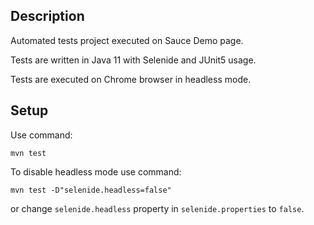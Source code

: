 ## Description ##

Automated tests project executed on Sauce Demo page.

Tests are written in Java 11 with Selenide and JUnit5 usage.

Tests are executed on Chrome browser in headless mode.

## Setup ##

Use command:

```
mvn test
```

To disable headless mode use command:

```
mvn test -D"selenide.headless=false"
```

or change `selenide.headless` property in `selenide.properties` to `false`.
